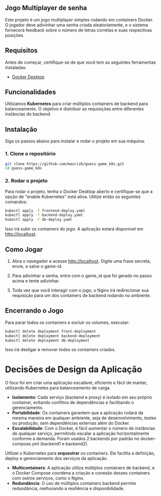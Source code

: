 
## Jogo Multiplayer de senha

Este projeto é um jogo multiplayer simples rodando em containers Docker. O jogador deve adivinhar uma senha criada aleatoriamente, e o sistema fornecerá feedback sobre o número de letras corretas e suas respectivas posições.

## Requisitos

Antes de começar, certifique-se de que você tem as seguintes ferramentas instaladas:

- [Docker Desktop](https://docs.docker.com/get-docker/)

## Funcionalidades

Utilizamos **Kubernetes** para criar múltiplos containers de backend para balanceamento. O objetivo é distribuir as requisições entre diferentes instâncias do backend.

## Instalação

Siga os passos abaixo para instalar e rodar o projeto em sua máquina:

### 1. Clone o repositório

```bash
git clone https://github.com/maurizb/guess-game_k8s.git
cd guess-game_k8s
```

### 2. Rodar o projeto

Para rodar o projeto, tenha o Docker Desktop aberto e certifique-se que a opção de "enable Kubernetes" está ativa. Utilize então os seguintes comandos:

```bash
kubectl apply -f frontend-deploy.yaml
kubectl apply -f backend-deploy.yaml
kubectl apply -f db-deploy.yaml
```

Isso irá subir os containers do jogo. A aplicação estará disponível em [http://localhost](http://localhost).


## Como Jogar

1. Abra o navegador e acesse [http://localhost](http://localhost). Digite uma frase secreta, envie, e salve o game-id.

2. Para adivinhar a senha, entre com o game_id que foi gerado no passo acima e tente adivinhar.
3. Toda vez que você interagir com o jogo, o Nginx irá redirecionar sua requisição para um dos containers de backend rodando no ambiente.
   
## Encerrando o Jogo

Para parar todos os containers e excluir os volumes, executar:

```bash
kubectl delete deployment front-deployment
kubectl delete deployment backend-deployment
kubectl delete deployment db-deployment
```

Isso irá desligar e remover todos os containers criados.


# Decisões de Design da Aplicação

O foco foi em criar uma aplicação escalável, eficiente e fácil de manter, utilizando Kubernetes para balanceamento de carga.

- **Isolamento**: Cada serviço (backend e proxy) é isolado em seu próprio container, evitando conflitos de dependências e facilitando o gerenciamento. 
- **Portabilidade**: Os containers garantem que a aplicação rodará da mesma maneira em qualquer ambiente, seja de desenvolvimento, testes ou produção, sem dependências externas além do Docker.
- **Escalabilidade**: Com o Docker, é fácil aumentar o número de instâncias de qualquer serviço, permitindo escalar a aplicação horizontalmente conforme a demanda. Foram usados 2 backends por padrão no docker-compose.yml (backend1 e backend2).

Utilizei o Kubernetes para **orquestrar** os containers. Ele facilita a definição, deploy e gerenciamento dos serviços da aplicação.

- **Multicontainers**: A aplicação utiliza múltiplos containers de backend, e o Docker Compose coordena a criação e conexão desses containers com outros serviços, como o Nginx.
- **Redundância**: O uso de múltiplos containers backend permite redundância, melhorando a resiliência e disponibilidade.